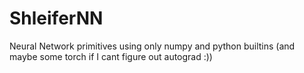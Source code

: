 # ShleiferNN
Neural Network primitives using only numpy and python builtins
(and maybe some torch if I cant figure out autograd :))
